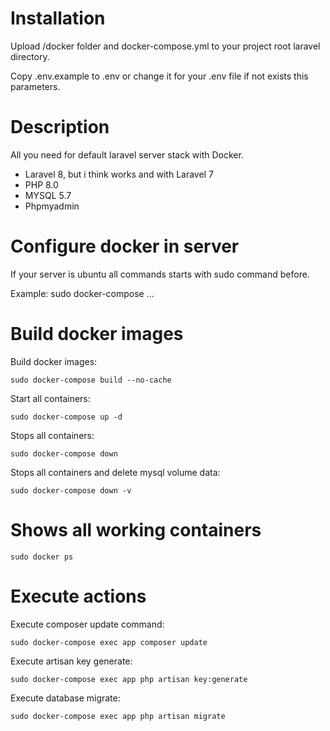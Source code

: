 # Installation
Upload /docker folder and docker-compose.yml to your project root laravel directory.

Copy .env.example to .env or change it for your .env file if not exists this parameters.

# Description
All you need for default laravel server stack with Docker.

- Laravel 8, but i think works and with Laravel 7
- PHP 8.0
- MYSQL 5.7
- Phpmyadmin

# Configure docker in server

If your server is ubuntu all commands starts with sudo command before.

Example: sudo docker-compose ...

# Build docker images

Build docker images:
```
sudo docker-compose build --no-cache
```

Start all containers:
```
sudo docker-compose up -d
```

Stops all containers:
```
sudo docker-compose down
```

Stops all containers and delete mysql volume data:
```
sudo docker-compose down -v
```

# Shows all working containers
```
sudo docker ps
```

# Execute actions

Execute composer update command:
```
sudo docker-compose exec app composer update
```

Execute artisan key generate:
```
sudo docker-compose exec app php artisan key:generate
```

Execute database migrate:
```
sudo docker-compose exec app php artisan migrate
```
